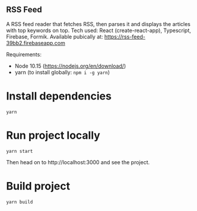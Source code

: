## RSS Feed

A RSS feed reader that fetches RSS, then parses it and displays the articles with top keywords on top.
Tech used: React (create-react-app), Typescript, Firebase, Formik.
Available pubically at: https://rss-feed-39bb2.firebaseapp.com

Requirements: 
 - Node 10.15 (https://nodejs.org/en/download/)
 - yarn (to install globally: `npm i -g yarn`)

# Install dependencies
```
yarn
```

# Run project locally
```
yarn start
```
Then head on to http://localhost:3000 and see the project.


# Build project
```
yarn build
```
